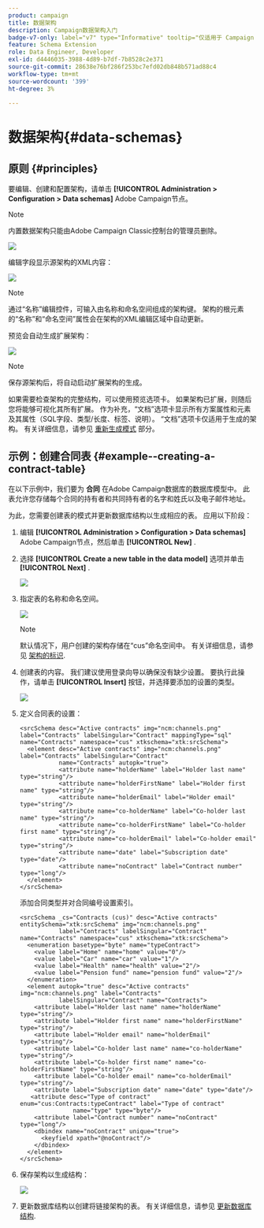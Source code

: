 ```yaml
---
product: campaign
title: 数据架构
description: Campaign数据架构入门
badge-v7-only: label="v7" type="Informative" tooltip="仅适用于 Campaign Classic v7"
feature: Schema Extension
role: Data Engineer, Developer
exl-id: d4446035-3988-4d89-b7df-7b8528c2e371
source-git-commit: 28638e76bf286f253bc7efd02db848b571ad88c4
workflow-type: tm+mt
source-wordcount: '399'
ht-degree: 3%

---
```


# 数据架构{#data-schemas}

## 原则 {#principles}

要编辑、创建和配置架构，请单击 **[!UICONTROL Administration > Configuration > Data schemas]** Adobe Campaign节点。

>[!NOTE]
>
>内置数据架构只能由Adobe Campaign Classic控制台的管理员删除。

![](assets/d_ncs_integration_schema_navtree.png)

编辑字段显示源架构的XML内容：

![](assets/d_ncs_integration_schema_edition.png)

>[!NOTE]
>
>通过“名称”编辑控件，可输入由名称和命名空间组成的架构键。 架构的根元素的“名称”和“命名空间”属性会在架构的XML编辑区域中自动更新。

预览会自动生成扩展架构：

![](assets/d_ncs_integration_schema_edition2.png)

>[!NOTE]
>
>保存源架构后，将自动启动扩展架构的生成。

如果需要检查架构的完整结构，可以使用预览选项卡。 如果架构已扩展，则随后您将能够可视化其所有扩展。 作为补充，“文档”选项卡显示所有方案属性和元素及其属性（SQL字段、类型/长度、标签、说明）。 “文档”选项卡仅适用于生成的架构。 有关详细信息，请参见 [重新生成模式](../../configuration/using/regenerating-schemas.md) 部分。

## 示例：创建合同表 {#example--creating-a-contract-table}

在以下示例中，我们要为 **合同** 在Adobe Campaign数据库的数据库模型中。 此表允许您存储每个合同的持有者和共同持有者的名字和姓氏以及电子邮件地址。

为此，您需要创建表的模式并更新数据库结构以生成相应的表。 应用以下阶段：

1. 编辑 **[!UICONTROL Administration > Configuration > Data schemas]** Adobe Campaign节点，然后单击 **[!UICONTROL New]** .
1. 选择 **[!UICONTROL Create a new table in the data model]** 选项并单击 **[!UICONTROL Next]** .

   ![](assets/s_ncs_configuration_create_new_schema.png)

1. 指定表的名称和命名空间。

   ![](assets/s_ncs_configuration_create_new_param.png)

   >[!NOTE]
   >
   >默认情况下，用户创建的架构存储在“cus”命名空间中。 有关详细信息，请参见 [架构的标识](../../configuration/using/about-schema-reference.md#identification-of-a-schema).

1. 创建表的内容。 我们建议使用登录向导以确保没有缺少设置。 要执行此操作，请单击 **[!UICONTROL Insert]** 按钮，并选择要添加的设置的类型。

   ![](assets/s_ncs_configuration_create_new_content.png)

1. 定义合同表的设置：

   ```
   <srcSchema desc="Active contracts" img="ncm:channels.png" label="Contracts" labelSingular="Contract" mappingType="sql" name="Contracts" namespace="cus" xtkschema="xtk:srcSchema">
     <element desc="Active contracts" img="ncm:channels.png" label="Contracts" labelSingular="Contract"
              name="Contracts" autopk="true">
              <attribute name="holderName" label="Holder last name" type="string"/>
              <attribute name="holderFirstName" label="Holder first name" type="string"/>
              <attribute name="holderEmail" label="Holder email" type="string"/>
              <attribute name="co-holderName" label="Co-holder last name" type="string"/>           
              <attribute name="co-holderFirstName" label="Co-holder first name" type="string"/>           
              <attribute name="co-holderEmail" label="Co-holder email" type="string"/>    
              <attribute name="date" label="Subscription date" type="date"/>     
              <attribute name="noContract" label="Contract number" type="long"/>  
     </element>
   </srcSchema>
   ```

   添加合同类型并对合同编号设置索引。

   ```
   <srcSchema _cs="Contracts (cus)" desc="Active contracts" entitySchema="xtk:srcSchema" img="ncm:channels.png"
              label="Contracts" labelSingular="Contract" name="Contracts" namespace="cus" xtkschema="xtk:srcSchema">
     <enumeration basetype="byte" name="typeContract">
       <value label="Home" name="home" value="0"/>
       <value label="Car" name="car" value="1"/>
       <value label="Health" name="health" value="2"/>
       <value label="Pension fund" name="pension fund" value="2"/>
     </enumeration>
     <element autopk="true" desc="Active contracts" img="ncm:channels.png" label="Contracts"
              labelSingular="Contract" name="Contracts">
       <attribute label="Holder last name" name="holderName" type="string"/>
       <attribute label="Holder first name" name="holderFirstName" type="string"/>
       <attribute label="Holder email" name="holderEmail" type="string"/>
       <attribute label="Co-holder last name" name="co-holderName" type="string"/>
       <attribute label="Co-holder first name" name="co-holderFirstName" type="string"/>
       <attribute label="Co-holder email" name="co-holderEmail" type="string"/>
       <attribute label="Subscription date" name="date" type="date"/>
      <attribute desc="Type of contract" enum="cus:Contracts:typeContract" label="Type of contract"
                  name="type" type="byte"/>
       <attribute label="Contract number" name="noContract" type="long"/>
       <dbindex name="noContract" unique="true">
         <keyfield xpath="@noContract"/>
       </dbindex>
     </element>
   </srcSchema>
   ```

1. 保存架构以生成结构：

   ![](assets/s_ncs_configuration_structure.png)

1. 更新数据库结构以创建将链接架构的表。 有关详细信息，请参见 [更新数据库结构](../../configuration/using/updating-the-database-structure.md).
